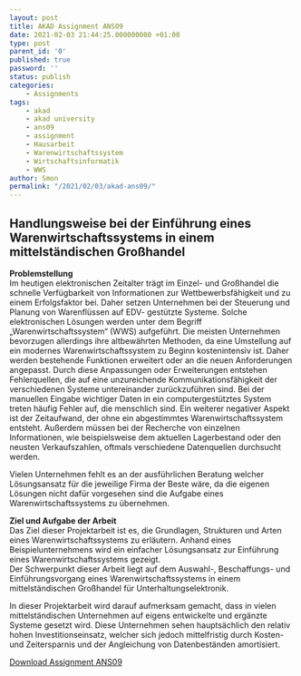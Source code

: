 ```yaml
--- 
layout: post 
title: AKAD Assignment ANS09 
date: 2021-02-03 21:44:25.000000000 +01:00 
type: post 
parent_id: '0' 
published: true 
password: '' 
status: publish 
categories: 
    - Assignments 
tags: 
    - akad 
    - akad university 
    - ans09 
    - assignment 
    - Hausarbeit 
    - Warenwirtschaftssystem 
    - Wirtschaftsinformatik 
    - WWS 
author: Smon
permalink: "/2021/02/03/akad-ans09/" 
---
```


**Handlungsweise bei der Einführung eines Warenwirtschaftssystems in einem mittelständischen Großhandel**
---------------------------------------------------------------------------------------------------------

**Problemstellung**  
Im heutigen elektronischen Zeitalter trägt im Einzel- und Großhandel die schnelle Verfügbarkeit von Informationen zur Wettbewerbsfähigkeit und zu einem Erfolgsfaktor bei. Daher setzen Unternehmen bei der Steuerung und Planung von Warenflüssen auf EDV- gestützte Systeme. Solche elektronischen Lösungen werden unter dem Begriff „Warenwirtschaftssystem“ (WWS) aufgeführt. Die meisten Unternehmen bevorzugen allerdings ihre altbewährten Methoden, da eine Umstellung auf ein modernes Warenwirtschaftssystem zu Beginn kostenintensiv ist. Daher werden bestehende Funktionen erweitert oder an die neuen Anforderungen angepasst. Durch diese Anpassungen oder Erweiterungen entstehen Fehlerquellen, die auf eine unzureichende Kommunikationsfähigkeit der verschiedenen Systeme untereinander zurückzuführen sind. Bei der manuellen Eingabe wichtiger Daten in ein computergestütztes System treten häufig Fehler auf, die menschlich sind. Ein weiterer negativer Aspekt ist der Zeitaufwand, der ohne ein abgestimmtes Warenwirtschaftssystem entsteht. Außerdem müssen bei der Recherche von einzelnen Informationen, wie beispielsweise dem aktuellen Lagerbestand oder den neusten Verkaufszahlen, oftmals verschiedene Datenquellen durchsucht werden.

Vielen Unternehmen fehlt es an der ausführlichen Beratung welcher Lösungsansatz für die jeweilige Firma der Beste wäre, da die eigenen Lösungen nicht dafür vorgesehen sind die Aufgabe eines Warenwirtschaftssystems zu übernehmen.

**Ziel und Aufgabe der Arbeit**  
Das Ziel dieser Projektarbeit ist es, die Grundlagen, Strukturen und Arten eines Warenwirtschaftssystems zu erläutern. Anhand eines Beispielunternehmens wird ein einfacher Lösungsansatz zur Einführung eines Warenwirtschaftssystems gezeigt.  
Der Schwerpunkt dieser Arbeit liegt auf dem Auswahl-, Beschaffungs- und Einführungsvorgang eines Warenwirtschaftssystems in einem mittelständischen Großhandel für Unterhaltungselektronik.

In dieser Projektarbeit wird darauf aufmerksam gemacht, dass in vielen mittelständischen Unternehmen auf eigens entwickelte und ergänzte Systeme gesetzt wird. Diese Unternehmen sehen hauptsächlich den relativ hohen Investitionseinsatz, welcher sich jedoch mittelfristig durch Kosten- und Zeitersparnis und der Angleichung von Datenbeständen amortisiert.

[Download Assignment ANS09](https://affengriff.net/wp-content/uploads/2021/02/AKAD_SEisele_ASS_ANS09_WWS.pdf)